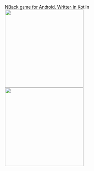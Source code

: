 NBack game for Android. Written in Kotlin
<img src="https://github.com/AlTheMan/nback/assets/103257111/4932b93a-7fb2-470b-9a96-9f42471be520" width="256"/>
<img src="https://github.com/AlTheMan/nback/assets/103257111/f9f2971d-78df-42b6-83e7-431896ec9f79" width="256"/>


